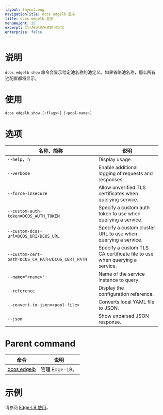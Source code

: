 ```yaml
---
layout: layout.pug
navigationTitle: dcos edgelb 显示
title: dcos edgelb 显示
menuWeight: 35
excerpt: 显示特定池名称的池定义
enterprise: false
---
```


# 说明
`dcos edgelb show` 命令会显示给定池名称的池定义。如果省略池名称，那么所有池配置都将显示。

# 使用

```bash
dcos edgelb show [<flags>] [<pool-name>]
```

# 选项

| 名称、简称 | 说明 |
|---------|-------------|
| `--help, h`   | Display usage. |
| `--verbose`   | Enable additional logging of requests and responses. |
| `--force-insecure`   | Allow unverified TLS certificates when querying service. |
| `--custom-auth-token=DCOS_AUTH_TOKEN`   | Specify a custom auth token to use when querying a service. |
| `--custom-dcos-url=DCOS_URI/DCOS_URL`   | Specify a custom cluster URL to use when querying a service. |
| `--custom-cert-path=DCOS_CA_PATH/DCOS_CERT_PATH`   | Specify a custom TLS CA certificate file to use when querying a service. |
| `--name="<name>"`   | Name of the service instance to query. |
| `--reference` | Display the configuration reference. |
| `--convert-to-json=<pool-file>` | Converts local YAML file to JSON. |
| `--json` | Show unparsed JSON response. |

# Parent command

| 命令 | 说明 |
|---------|-------------|
| [dcos edgelb](/cn/services/edge-lb/1.1/cli-reference) | 管理 Edge-LB。 |

# 示例

请参阅 [Edge-LB 使用](/cn/services/edge-lb/1.1/usage)。
